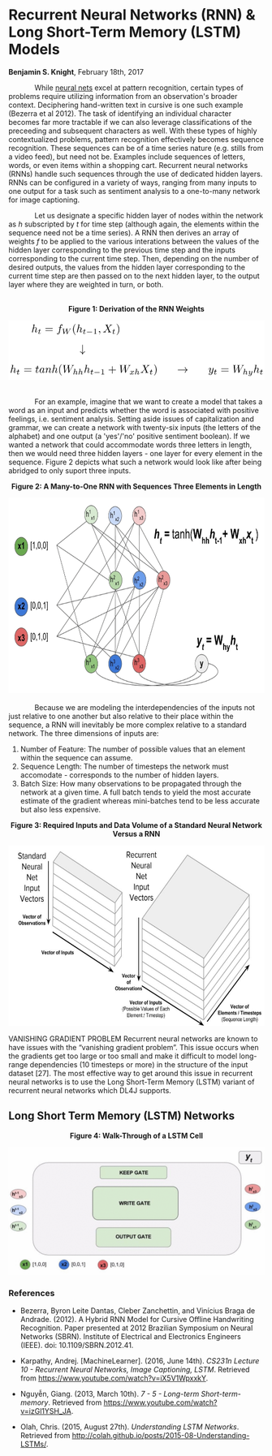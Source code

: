 # Recurrent Neural Networks (RNN) & Long Short-Term Memory (LSTM) Models 
**Benjamin S. Knight**, February 18th, 2017

&nbsp;&nbsp;&nbsp;&nbsp;&nbsp;&nbsp;&nbsp;&nbsp;&nbsp;&nbsp;&nbsp;&nbsp; While [neural nets](https://en.wikipedia.org/wiki/Artificial_neural_network) excel at pattern recognition, certain types of problems require utilizing information from an observation's broader context. Deciphering hand-written text in cursive is one such example (Bezerra et al 2012). The task of identifying an individual character becomes far more tractable if we can also leverage classifications of the preceeding and subsequent characters as well. With these types of highly contextualized problems, pattern recognition effectively becomes sequence recognition. These sequences can be of a time series nature (e.g. stills from a video feed), but need not be. Examples include sequences of letters, words, or even items within a shopping cart. Recurrent neural networks (RNNs) handle such sequences through the use of dedicated hidden layers. RNNs can be configured in a variety of ways, ranging from many inputs to one output for a task such as sentiment analysis to a one-to-many network for image captioning.

&nbsp;&nbsp;&nbsp;&nbsp;&nbsp;&nbsp;&nbsp;&nbsp;&nbsp;&nbsp;&nbsp;&nbsp; Let us designate a specific hidden layer of nodes within the network as *h* subscripted by *t* for time step (although again, the elements within the sequence need not be a time series). A RNN then derives an array of weights *f* to be applied to the various interations between the values of the hidden layer corresponding to the previous time step and the inputs corresponding to the current time step. Then, depending on the number of desired outputs, the values from the hidden layer corresponding to the current time step are then passed on to the next hidden layer, to the output layer where they are weighted in turn, or both.  
<br>

<p align="center"><b>Figure 1: Derivation of the RNN Weights</b></p>
<div align="center">
<img src="https://github.com/b-knight/Notes-on-Deep-Learning/raw/master/Images/RNN_Formulas.png" alt="The formulas used for creating the arrays of weights used by the recurrent neural network." width="506" height="118">
</div>
<br>
 
&nbsp;&nbsp;&nbsp;&nbsp;&nbsp;&nbsp;&nbsp;&nbsp;&nbsp;&nbsp;&nbsp;&nbsp; For an example, imagine that we want to create a model that takes a word as an input and predicts whether the word is associated with positive feelings, i.e. sentiment analysis. Setting aside issues of capitalization and grammar, we can create a network with twenty-six inputs (the letters of the alphabet) and one output (a 'yes'/'no' positive sentiment boolean). If we wanted a network that could accommodate words three letters in length, then we would need three hidden layers - one layer for every element in the sequence. Figure 2 depicts what such a network would look like after being abridged to only suport three inputs.
<br>

<p align="center"><b>Figure 2: A Many-to-One RNN with Sequences Three Elements in Length</b></p>
<div align="center">
<img src="https://github.com/b-knight/Notes-on-Deep-Learning/raw/master/Images/RNN.gif" alt="Throughput of a recurrent neural net." width="740" height="385">
</div>

<br>
&nbsp;&nbsp;&nbsp;&nbsp;&nbsp;&nbsp;&nbsp;&nbsp;&nbsp;&nbsp;&nbsp;&nbsp; Because we are modeling the interdependencies of the inputs not just relative to one another but also relative to their place within the sequence, a RNN will inevitably be more complex relative to a standard network. The three dimensions of inputs are:

1. Number of Feature: The number of possible values that an element within the sequence can assume.
2. Sequence Length: The number of timesteps the network must accomodate - corresponds to the number of hidden layers. 
3. Batch Size: How many observations to be propagated through the network at a given time. A full batch tends to yield the most accurate estimate of the gradient whereas mini-batches tend to be less accurate but also less expensive. 


<p align="center"><b>Figure 3: Required Inputs and Data Volume of a Standard Neural Network Versus a RNN</b></p>
<div align="center">
<img src="https://github.com/b-knight/Notes-on-Deep-Learning/raw/master/Images/Vector_Length.jpg" alt="The data volume and computational cost or a recurrent neural network far exceeds that of a conventional neural network." width="640" height="356">
</div>

VANISHING GRADIENT PROBLEM
Recurrent neural networks are known to have issues with the “vanishing gradient problem”. This issue occurs when the gradients get too large or too small and make it difficult to model long-range dependencies (10 timesteps or more) in the structure of the input dataset [27]. The most effective way to get around this issue in recurrent neural networks is to use the Long Short-Term Memory (LSTM) variant of recurrent neural networks which DL4J supports.


## Long Short Term Memory (LSTM) Networks

<p align="center"><b>Figure 4: Walk-Through of a LSTM Cell </b></p>
<div align="center">
<img src="https://github.com/b-knight/Notes-on-Deep-Learning/raw/master/Images/LSTM.gif" alt="Walk-Through of a LSTM Cell">
</div>


### References

- Bezerra, Byron Leite Dantas, Cleber Zanchettin, and Vinícius Braga de Andrade. (2012). A Hybrid RNN Model for Cursive Offline Handwriting Recognition. Paper presented at 2012 Brazilian Symposium on Neural Networks (SBRN). Institute of Electrical and Electronics Engineers (IEEE). doi: 10.1109/SBRN.2012.41.

- Karpathy, Andrej. [MachineLearner]. (2016, June 14th). *CS231n Lecture 10 - Recurrent Neural Networks, Image Captioning, LSTM*. Retrieved from https://www.youtube.com/watch?v=iX5V1WpxxkY.

- Nguyễn, Giang. (2013, March 10th). *7 - 5 - Long-term Short-term-memory*. Retrieved from https://www.youtube.com/watch?v=izGl1YSH_JA.

- Olah, Chris. (2015, August 27th). *Understanding LSTM Networks*. Retrieved from http://colah.github.io/posts/2015-08-Understanding-LSTMs/.


